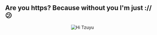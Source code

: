 ## Are you https? Because without you I'm just :// 😕

<p align="center">
  <img src="./minjucute.gif" alt="Hi Tzuyu"/>
</p>
